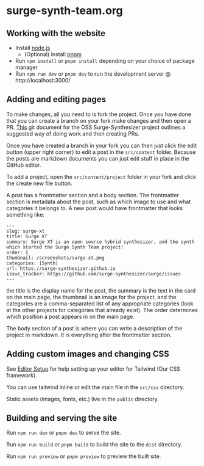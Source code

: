 # surge-synth-team.org

## Working with the website

-   Install [node.js](https://nodejs.org/en)
    -   (Optional) Install [pnpm](https://pnpm.io/)
-   Run `npm install` or `pnpm install` depending on your choice of package manager
-   Run `npm run dev` or `pnpm dev` to run the development server @ http://localhost:3000/

## Adding and editing pages

To make changes, all you need to is fork the project. Once you have done that you can create a branch on your fork make changes and then open a PR. [This](https://github.com/surge-synthesizer/surge/blob/master/doc/git-howto.md) git document for the OSS Surge-Synthesizer project outlines a suggested way of doing work and then creating PRs.

Once you have created a branch in your fork you can then just click the edit button (upper right corner) to edit a post in the `src/content` folder. Because the posts are markdown documents you can just edit stuff in place in the GitHub editor.

To add a project, open the `src/content/project` folder in your fork and click the create new file button.

A post has a frontmatter section and a body section. The frontmatter section is metadata about the post, such as which image to use and what categories it belongs to. A new post would have frontmatter that looks something like:

```
---
slug: surge-xt
title: Surge XT
summary: Surge XT is an open source hybrid synthesizer, and the synth which started the Surge Synth Team project!
order: 1
thumbnail: /screenshots/surge-xt.png
categories: [Synth]
url: https://surge-synthesizer.github.io
issue_tracker: https://github.com/surge-synthesizer/surge/issues
---
```

the title is the display name for the post, the summary is the text in the card on the main page, the thumbnail is an image for the project, and the categories are a comma-separated list of any appropriate categories (look at the other projects for categories that already exist). The order determines which position a post appears in on the main page.

The body section of a post is where you can write a description of the project in markdown. It is everything after the frontmatter section.

## Adding custom images and changing CSS

See [Editor Setup](https://tailwindcss.com/docs/editor-setup) for help setting up your editor for Tailwind (Our CSS framework).

You can use tailwind inline or edit the main file in the `src/css` directory.

Static assets (images, fonts, etc.) live in the `public` directory.

## Building and serving the site

Run `npm run dev` or `pnpm dev` to serve the site.

Run `npm run build` or `pnpm build` to build the site to the `dist` directory.

Run `npm run preview` or `pnpm preview` to preview the built site.
